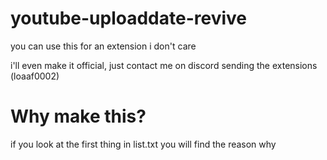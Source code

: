 # youtube-uploaddate-revive
you can use this for an extension i don't care

i'll even make it official, just contact me on discord sending the extensions (loaaf0002)
# Why make this?

if you look at the first thing in list.txt you will find the reason why
